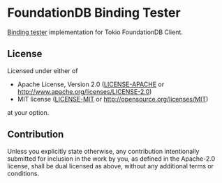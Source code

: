 # FoundationDB Binding Tester

[Binding
tester](https://github.com/apple/foundationdb/blob/7.1.3/bindings/bindingtester/spec/bindingApiTester.md)
implementation for Tokio FoundationDB Client.

## License

Licensed under either of

 * Apache License, Version 2.0 ([LICENSE-APACHE](LICENSE-APACHE) or
   http://www.apache.org/licenses/LICENSE-2.0)
 * MIT license ([LICENSE-MIT](LICENSE-MIT) or
   http://opensource.org/licenses/MIT)

at your option.

## Contribution

Unless you explicitly state otherwise, any contribution intentionally
submitted for inclusion in the work by you, as defined in the
Apache-2.0 license, shall be dual licensed as above, without any
additional terms or conditions.
